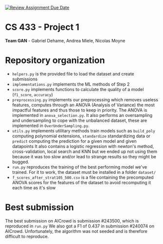 [![Review Assignment Due Date](https://classroom.github.com/assets/deadline-readme-button-24ddc0f5d75046c5622901739e7c5dd533143b0c8e959d652212380cedb1ea36.svg)](https://classroom.github.com/a/U9FTc9i_)

# CS 433 - Project 1

**Team GAN** - Gabriel Dehame, Andrea Miele, Nicolas Moyne

# Repository organization
-  `helpers.py` is the provided file to load the dataset and create submissions
- `implementations.py` implements the ML methods of Step 2
- `score.py` implements functions to calculate the quality of a model (`f1_score`, `accuracy`)
- `preprocessing.py` implements our preprocessing which removes useless features, computes through an ANOVA (Analysis of Variance)
the most impactful features and thus those to keep in priority. The ANOVA is implemented in `anova_selection.py`. It also performs an oversampling and undersampling to cope with the
unbalanced dataset, these are implemented in `OverUnderSampling.py`.
- `utils.py` implements utilitary methods train models such as `build_poly` computing polynomial extensions, `standardize` standardizing data or `predict` computing the prediction for a given model and given datapoints
It also contains a logistic regression with newton's method, cross-validation, local search and KNN but we ended up not using them because it was too slow and/or lead to strange results so they might be bugged.
- `run.py` reproduces the training of the best performing model we've trained. For it to work, the dataset must be installed in a folder `dataset/`
- `f_scores_after_strat105_500.csv` is a file containing the precomputed ANOVA scores for the features of the dataset to avoid recomputing it each time as it's slow

# Best submission
The best submission on AICrowd is submission #243500, which is reproduced in `run.py`
We also got a F1 of 0.437 in submission #240074 on AICrowd. Unfortunately, the algorithm was not seeded and is therefore difficult to reproduce.

